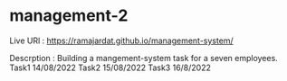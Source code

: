 # management-2
Live URl : https://ramajardat.github.io/management-system/


Descrption : Building a mangement-system task for a seven employees.
Task1 14/08/2022
Task2 15/08/2022
Task3 16/8/2022
